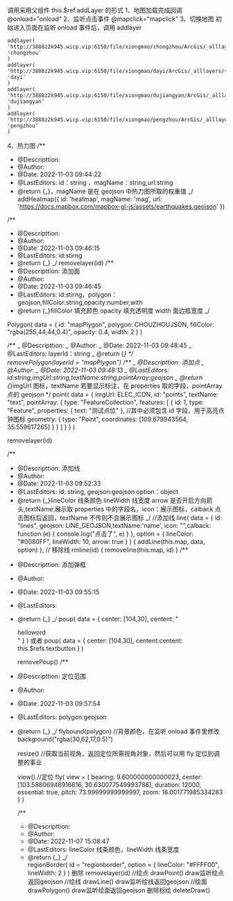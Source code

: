 调用采用父组件 this.$ref.addLayer 的形式
1、地图加载完成回调
@onload="onload"
2、监听点击事件
@mapclick="mapclick"
3、切换地图
初始进入页面在监听 onload 事件后，调用 addlayer

    addlayer(
    'http://3888z2k945.wicp.vip:6150/file/xiongmao/chongzhou/ArcGis/_alllayers/{z}/{y}/{x}.png',
    'chongzhou'
    )
    addlayer(
    'http://3888z2k945.wicp.vip:6150/file/xiongmao/dayi/ArcGis/_alllayers/{z}/{y}/{x}.png',
    'dayi'
    )
    addlayer(
    'http://3888z2k945.wicp.vip:6150/file/xiongmao/dujiangyan/ArcGis/_alllayers/{z}/{y}/{x}.png',
    'dujiangyan'
    )
    addlayer(
    'http://3888z2k945.wicp.vip:6150/file/xiongmao/pengzhou/ArcGis/_alllayers/{z}/{y}/{x}.png',
    'pengzhou'
    )

4、热力图
/\*\*

- @Descripttion:
- @Author:
- @Date: 2022-11-03 09:44:22
- @LastEditors: id：string ，magName：string,url:string
- @return {_}，magName 是在 geojson 中热力图所取的权重值
  _/
  addHeatmap({
  id: 'heatmap',
  magName: 'mag',
  url: 'https://docs.mapbox.com/mapbox-gl-js/assets/earthquakes.geojson'
  })

/\*\*

- @Descripttion:
- @Author:
- @Date: 2022-11-03 09:46:15
- @LastEditors: id:stirng
- @return {_}
  _/
  removelayer(id)
  /\*\*
- @Descripttion: 添加面
- @Author:
- @Date: 2022-11-03 09:46:45
- @LastEditors: id:stirng，polygon：geojson,fillColor:string,opacity:number,with
- @return {_}fillColor 填充颜色 opacity 填充透明度 width 面边框宽度
  _/

Polygon(
data = {
id: "mapPlygon",
polygon: CHOUZHOUJSON,
fillColor: "rgba(255,44,44,0.4)",
opacity: 0.4,
width: 2
}
)

<!-- 删除面 -->

/**
_ @Descripttion:
_ @Author:
_ @Date: 2022-11-03 09:48:45
_ @LastEditors: layerId：string
_ @return {_}
\*/  
 removePolygon(layerId = "mapPlygon")
/**
_ @Descripttion: 添加点
_ @Author:
_ @Date: 2022-11-03 09:48:13
_ @LastEditors: id:string,imgUrl:string,textName:string,pointArray:geojson
_ @return {_}imgUrl 图标，textName 若要显示标注，在 properties 取的字段，pointArray 点的 geojson
\*/
point(
data = {
imgUrl: ELEC_ICON,
id: "points",
textName: "text",
pointArray: {
type: "FeatureCollection",
features: [
{
id: 1,
type: "Feature",
properties: {
text: "测试点位"
}, //其中必须包含 id 字段，用于高亮点钟图标
geometry: {
type: "Point",
coordinates: [109.679943564, 35.559617265]
}
}
]
}
}
)

<!-- 删除点 -->

removelayer(id)

/\*\*

- @Descripttion: 添加线
- @Author:
- @Date: 2022-11-03 09:52:33
- @LastEditors: id: string, geojson:geojson option：object
- @return {_}lineColor 线条颜色 lineWidth 线宽度 arrow 是否开启方向箭头,textName:展示取 properties 中的字段名，icon：展示图标，calback 点击图标后返回，textName 不传则不会展示图标
  _/
  //添加线
  line(
  data = { id: "lines", geojson: LINE_GEOJSON,textName:'name', icon: "",calback: function (e) {
  console.log("点击了", e)
  } },
  option = { lineColor: "#0080FF", lineWidth: 10, arrow: true }
  ) {
  addLine(this.map, data, option)
  },
  // 移除线
  rmline(id) {
  removeline(this.map, id)
  }
  /\*\*

* @Descripttion: 添加弹框
* @Author:
* @Date: 2022-11-03 09:55:15
* @LastEditors:
* @return {_}
  _/
  poup(
  data = {
  center: [104,30],
  centent: "<div style='width:300px'>helloword</div>"
  }
  )
  或者 poup(
  data = {
  center: [104,30],
  centent:centent: this.$refs.textbutton
  }
  )
    <!-- 移除弹框 -->
  removePoup()
  /\*\*
* @Descripttion: 定位范围
* @Author:
* @Date: 2022-11-03 09:57:54
* @LastEditors: polygon:geojson
* @return {_}
  _/
  flybound(polygon)
  //背景颜色，在监听 onload 事件里修改
  background("rgba(30,62,17,0.5)")
  <!--地图重置  -->

  resize()
  //获取当前视角，返回定位所需视角对象，然后可以用 fly 定位到调整的事业

  view()
  //定位
  fly(
  view = {
  bearing: 9.600000000000023,
  center: [103.58806946916616, 30.630077549993786],
  duration: 12000,
  essential: true,
  pitch: 73.99999999999997,
  zoom: 16.001771985334283
  }
  )
  <!--四个区边界线 -->

  /\*\*

  - @Descripttion:
  - @Author:
  - @Date: 2022-11-07 15:08:47
  - @LastEditors: lineColor 线条颜色，lineWidth 线条宽度
  - @return {_}
    _/  
    regionBorder(
    id = "regionborder",
    option = { lineColor: "#FFFF00", lineWidth: 2 }
    )
    删除
    removelayer(id)
    //绘点
    drawPoint() 
    draw监听绘点返回geojson
    //绘线
    drawLine()
     draw监听绘线返回geojson
     //绘面
     drawPolygon()
     draw监听绘面返回geojson
     删除标绘
     deleteDraw()
